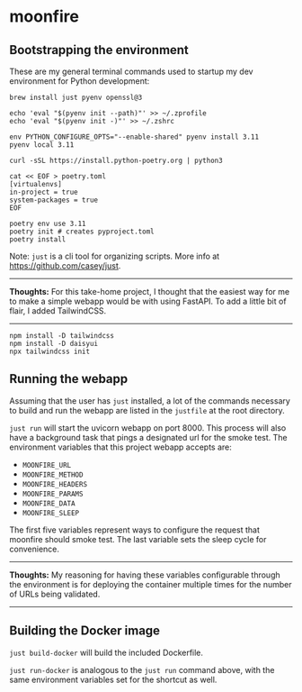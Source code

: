 # moonfire

## Bootstrapping the environment

These are my general terminal commands used to startup my dev environment for Python development:

```
brew install just pyenv openssl@3

echo 'eval "$(pyenv init --path)"' >> ~/.zprofile
echo 'eval "$(pyenv init -)"' >> ~/.zshrc

env PYTHON_CONFIGURE_OPTS="--enable-shared" pyenv install 3.11
pyenv local 3.11

curl -sSL https://install.python-poetry.org | python3

cat << EOF > poetry.toml
[virtualenvs]
in-project = true
system-packages = true
EOF

poetry env use 3.11
poetry init # creates pyproject.toml
poetry install
```

Note: `just` is a cli tool for organizing scripts.
More info at https://github.com/casey/just.

___
**Thoughts:**
For this take-home project, I thought that the easiest way for me to make a simple webapp would be with using FastAPI. To add a little bit of flair, I added TailwindCSS.
___

```
npm install -D tailwindcss
npm install -D daisyui
npx tailwindcss init
```

## Running the webapp
Assuming that the user has `just` installed, a lot of the commands necessary to build and run the webapp are listed in the `justfile` at the root directory.

`just run` will start the uvicorn webapp on port 8000.
This process will also have a background task that pings a designated url for the smoke test. The environment variables that this project webapp accepts are:
* `MOONFIRE_URL`
* `MOONFIRE_METHOD`
* `MOONFIRE_HEADERS`
* `MOONFIRE_PARAMS`
* `MOONFIRE_DATA`
* `MOONFIRE_SLEEP`

The first five variables represent ways to configure the request that moonfire should smoke test. The last variable sets the sleep cycle for convenience.

___
**Thoughts:**
My reasoning for having these variables configurable through the environment is for deploying the container multiple times for the number of URLs being validated.
___

## Building the Docker image

`just build-docker` will build the included Dockerfile.

`just run-docker` is analogous to the `just run` command above, with the same environment variables set for the shortcut as well.
